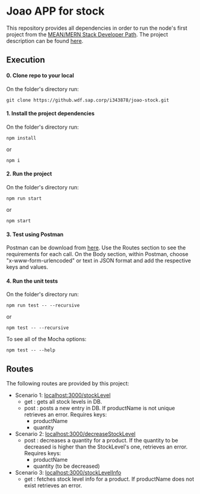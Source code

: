 # Joao APP for stock

This repository provides all dependencies in order to run the node's first project from the [MEAN/MERN Stack Developer Path](https://confluence.itc.sap.com/pages/viewpage.action?pageId=112088733). The project description can be found [here](https://confluence.itc.sap.com/display/SAPCX/Module+1+%3A%3A+NodeJS).

## Execution

#### 0. Clone repo to your local

On the folder's directory run:

```
git clone https://github.wdf.sap.corp/i343878/joao-stock.git
```

#### 1. Install the project dependencies

On the folder's directory run:

```
npm install
```

or

```
npm i
```

#### 2. Run the project

On the folder's directory run:

```
npm run start
```

or

```
npm start
```

#### 3. Test using Postman

Postman can be download from [here](https://www.postman.com/downloads/). Use the Routes section to see the requirements for each call. On the Body section, within Postman, choose "x-www-form-urlencoded" or text in JSON format and add the respective keys and values.

#### 4. Run the unit tests

On the folder's directory run:

```
npm run test -- --recursive
```

or

```
npm test -- --recursive
```

To see all of the Mocha options:

```
npm test -- --help
```

## Routes

The following routes are provided by this project:

- Scenario 1: [localhost:3000/stockLevel](localhost:3000/stockLevel)
  - get : gets all stock levels in DB.
  - post : posts a new entry in DB. If productName is not unique retrieves an error.
    Requires keys:
    - productName
    - quantity
- Scenario 2: [localhost:3000/decreaseStockLevel](localhost:3000/decreaseStockLevel)
  - post : decreases a quantity for a product. If the quantity to be decreased is higher than the StockLevel's one, retrieves an error.
    Requires keys:
    - productName
    - quantity (to be decreased)
- Scenario 3: [localhost:3000/stockLevelInfo](localhost:3000/stockLevelInfo)
  - get : fetches stock level info for a product. If productName does not exist retrieves an error.
